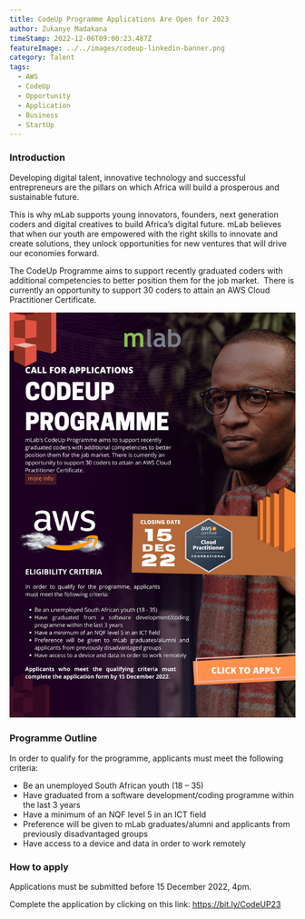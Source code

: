 ```yaml
---
title: CodeUp Programme Applications Are Open for 2023
author: Zukanye Madakana
timeStamp: 2022-12-06T09:00:23.487Z
featureImage: ../../images/codeup-linkedin-banner.png
category: Talent
tags:
  - AWS
  - CodeUp
  - Opportunity
  - Application
  - Business
  - StartUp
---
```

### Introduction

Developing digital talent, innovative technology and successful entrepreneurs are the pillars on which Africa will build a prosperous and sustainable future.

This is why mLab supports young innovators, founders, next generation coders and digital creatives to build Africa’s digital future. mLab believes that when our youth are empowered with the right skills to innovate and create solutions, they unlock opportunities for new ventures that will drive our economies forward.

The CodeUp Programme aims to support recently graduated coders with additional competencies to better position them for the job market.  There is currently an opportunity to support 30 coders to attain an AWS Cloud Practitioner Certificate.

![CodeUp](../../images/codeup-call-socials-2-min.png)



### Programme Outline

In order to qualify for the programme, applicants must meet the following criteria: 

* Be an unemployed South African youth (18 – 35)
* Have graduated from a software development/coding programme within the last 3 years
* Have a minimum of an NQF level 5 in an ICT field
* Preference will be given to mLab graduates/alumni and applicants from previously disadvantaged groups
* Have access to a device and data in order to work remotely



### How to apply

Applications must be submitted before 15 December 2022, 4pm.

C﻿omplete the application by clicking on this link: <https://bit.ly/CodeUP23>